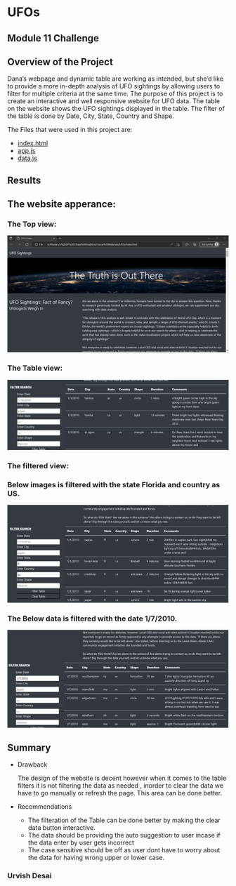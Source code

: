 # UFOs

## Module 11 Challenge

## Overview of the Project 

Dana’s webpage and dynamic table are working as intended, but she’d like to provide a more in-depth analysis of UFO sightings by allowing users to filter for multiple criteria at the same time. The purpose of this project is to create an interactive and well responsive website for UFO data. The table on the website shows the UFO sightings displayed in the table. The filter of the table is done by Date, City, State, Country and Shape.

The Files that were used in this project are:

 - [index.html](https://github.com/urvish7/UFOs/blob/main/index.html)
 - [app.js](https://github.com/urvish7/UFOs/blob/main/static/js/app.js)
 - [data.js](https://github.com/urvish7/UFOs/blob/main/static/js/data.js)


## Results

## The website apperance:

 ### The Top view:

![](https://github.com/urvish7/UFOs/blob/main/static/images/Website1.png)


###  The Table view:

![](https://github.com/urvish7/UFOs/blob/main/static/images/website2.png)


### The filtered view:

### Below images is filtered with the state Florida and country as US.

![](https://github.com/urvish7/UFOs/blob/main/static/images/FilteredData.png)

### The Below data is filtered with the date 1/7/2010.

![](https://github.com/urvish7/UFOs/blob/main/static/images/datefiltered.png)

## Summary

- Drawback 
   
   The design of the website is decent however when it comes to the table filters it is not filtering the data as needed , inorder to clear the data we have to go manually or refresh the page. This area can be done better. 
   
- Recommendations

   - The filteration of the Table can be done better by making the clear data button interactive.
   - The data should be providing the auto suggestion to user incase if the data enter by user gets incorrect
   - The case sensitive should be off as user dont have to worry about the data for having wrong upper or lower case.
   
   
  
  
  
  
### Urvish Desai
